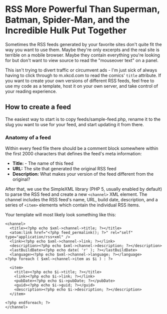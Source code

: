# RSS More Powerful Than Superman, Batman, Spider-Man, and the Incredible Hulk Put Together

Sometimes the RSS feeds generated by your favorite sites don't quite fit the way you want to use them. Maybe they're only excerpts and the real site is terrible on a mobile browser. Maybe they contain everything you're looking for but don't want to view source to read the "mouseover text" on a panel.

This isn't trying to divert traffic or circumvent ads - I'm just sick of always having to click through to m.xkcd.com to read the comics' `title` attribute. If you want to create your own versions of different RSS feeds, feel free to use my code as a template, host it on your own server, and take control of your reading experience.

## How to create a feed

The easiest way to start is to copy feeds/sample-feed.php, rename it to the slug you want to use for your feed, and start updating it from there.

### Anatomy of a feed

Within every feed file there should be a comment block somewhere within the first 2000 characters that defines the feed's meta information:

* **Title:** - The name of this feed
* **URL:** The site that generated the original RSS feed
* **Description:** What makes your version of the feed different from the original?

After that, we use the SimpleXML library (PHP 5, usually enabled by default) to parse the RSS feed and create a new `<channel>` XML element. The channel includes the RSS feed's name, URL, build date, description, and a series of `<item>` elements which contain the individual RSS items.

Your template will most likely look something like this:

    <channel>
      <title><?php echo $xml->channel->title; ?></title>
      <atom:link href="<?php feed_permalink(); ?>" rel="self" type="application/rss+xml" />
      <link><?php echo $xml->channel->link; ?></link>
      <description><?php echo $xml->channel->description; ?></description>
      <lastBuildDate><?php echo date( 'r' ); ?></lastBuildDate>
      <language><?php echo $xml->channel->language; ?></language>
    <?php foreach ( $xml->channel->item as $i ) : ?>

      <item>
        <title><?php echo $i->title; ?></title>
        <link><?php echo $i->link; ?></link>
        <pubDate><?php echo $i->pubDate; ?></pubDate>
        <guid><?php echo $i->guid; ?></guid>
        <description><?php echo $i->description; ?></description>
      </item>

    <?php endforeach; ?>
    </channel>
